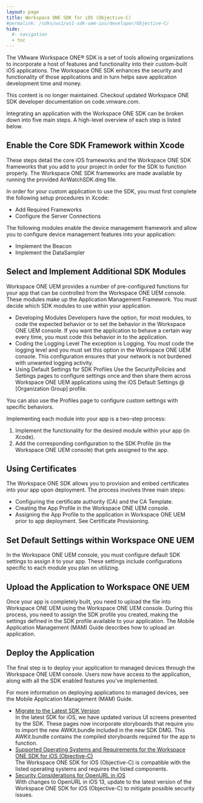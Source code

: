 ```yaml
---
layout: page
title: Workspace ONE SDK for iOS (Objective-C)
#permalink: /sdks/ws1/ws1-sdk-uem-ios/developer/Objective-C/
hide:
  #- navigation
  - toc
---
```


The VMware Workspace ONE® SDK is a set of tools allowing organizations to incorporate a host of features and functionality into their custom-built iOS applications. The Workspace ONE SDK enhances the security and functionality of those applications and in turn helps save application development time and money.

This content is no longer maintained. Checkout updated Workspace ONE SDK developer documentation on code.vmware.com.

Integrating an application with the Workspace ONE SDK can be broken down into five main steps. A high-level overview of each step is listed below.

## Enable the Core SDK Framework within Xcode

These steps detail the core iOS frameworks and the Workspace ONE SDK frameworks that you add to your project in order for the SDK to function properly. The Workspace ONE SDK frameworks are made available by running the provided AirWatchSDK.dmg file.

In order for your custom application to use the SDK, you must first complete the following setup procedures in Xcode:

* Add Required Frameworks
* Configure the Server Connections

The following modules enable the device management framework and allow you to configure device management features into your application:
* Implement the Beacon
* Implement the DataSampler

## Select and Implement Additional SDK Modules

Workspace ONE UEM provides a number of pre-configured functions for your app that can be controlled from the Workspace ONE UEM console. These modules make up the Application Management Framework. You must decide which SDK modules to use within your application.

* Developing Modules
Developers have the option, for most modules, to code the expected behavior or to set the behavior in the Workspace ONE UEM console. If you want the application to behave a certain way every time, you must code this behavior in to the application.
* Coding the Logging Level
The exception is Logging. You must code the logging level and you must set this option in the Workspace ONE UEM console. This configuration ensures that your network is not burdened with unwanted logging activity.
* Using Default Settings for SDK Profiles
Use the SecurityPolicies and Settings pages to configure settings once and then share them across Workspace ONE UEM applications using the iOS Default Settings @ [Organization Group] profile.

You can also use the Profiles page to configure custom settings with specific behaviors.

Implementing each module into your app is a two-step process:
1. Implement the functionality for the desired module within your app (in Xcode).
2. Add the corresponding configuration to the SDK Profile (in the Workspace ONE UEM console) that gets assigned to the app.

## Using Certificates

The Workspace ONE SDK allows you to provision and embed certificates into your app upon deployment. The process involves three main steps:
* Configuring the certificate authority (CA) and the CA Template.
* Creating the App Profile in the Workspace ONE UEM console.
* Assigning the App Profile to the application in Workspace ONE UEM prior to app deployment. See Certificate Provisioning.

## Set Default Settings within Workspace ONE UEM

In the Workspace ONE UEM console, you must configure default SDK settings to assign it to your app. These settings include configurations specific to each module you plan on utilizing.

## Upload the Application to Workspace ONE UEM

Once your app is completely built, you need to upload the file into Workspace ONE UEM using the Workspace ONE UEM console. During this process, you need to assign the SDK profile you created, making the settings defined in the SDK profile available to your application. The Mobile Application Management (MAM) Guide describes how to upload an application.

## Deploy the Application
The final step is to deploy your application to managed devices through the Workspace ONE UEM console. Users now have access to the application, along with all the SDK enabled features you've implemented.

For more information on deploying applications to managed devices, see the Mobile Application Management (MAM) Guide.
* [Migrate to the Latest SDK Version](01-Migrate.md)  
  In the latest SDK for iOS, we have updated various UI screens presented by the SDK. These pages now incorporate storyboards that require you to import the new AWKit.bundle included in the new SDK DMG. This AWKit.bundle contains the compiled storyboards required for the app to function.
* [Supported Operating Systems and Requirements for the Workspace ONE SDK for iOS (Objective-C)](02-Supported-OS-and-Requirements.md)  
  The Workspace ONE SDK for iOS (Objective-C) is compatible with the listed operating systems and requires the listed components.
* [Security Considerations for OpenURL in iOS](03-Security-Considerations.md)  
  With changes to OpenURL in iOS 13, update to the latest version of the Workspace ONE SDK for iOS (Objective-C) to mitigate possible security issues.